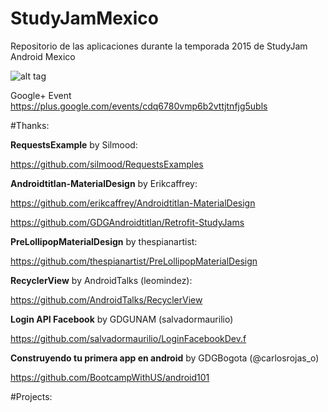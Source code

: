 # StudyJamMexico
Repositorio de las aplicaciones durante la temporada 2015 de StudyJam Android Mexico 



![alt tag](https://lh6.googleusercontent.com/-1zEPpbmmCyI/VNfc8ywrpnI/AAAAAAAAAAA/hFEvz6AhPUU/w940-h235/event_theme.jpg)

Google+ Event
https://plus.google.com/events/cdq6780vmp6b2vttjtnfjg5ubls

#Thanks:

**RequestsExample** by Silmood: 

https://github.com/silmood/RequestsExamples

**Androidtitlan-MaterialDesign**  by Erikcaffrey:

https://github.com/erikcaffrey/Androidtitlan-MaterialDesign


https://github.com/GDGAndroidtitlan/Retrofit-StudyJams

**PreLollipopMaterialDesign**  by thespianartist:

https://github.com/thespianartist/PreLollipopMaterialDesign

**RecyclerView**  by AndroidTalks (leomindez):

https://github.com/AndroidTalks/RecyclerView

**Login API Facebook** by GDGUNAM (salvadormaurilio)

https://github.com/salvadormaurilio/LoginFacebookDev.f

**Construyendo tu primera app en android** by GDGBogota (@carlosrojas_o)

 https://github.com/BootcampWithUS/android101 

#Projects:
